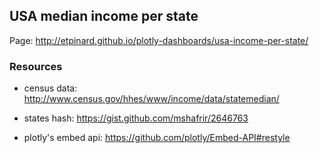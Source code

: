 ## USA median income per state

Page: http://etpinard.github.io/plotly-dashboards/usa-income-per-state/

### Resources

- census data: http://www.census.gov/hhes/www/income/data/statemedian/

- states hash: https://gist.github.com/mshafrir/2646763

- plotly's embed api: https://github.com/plotly/Embed-API#restyle
